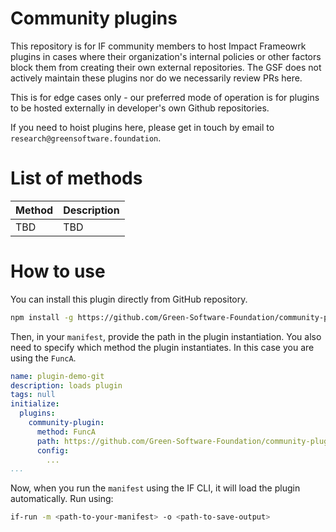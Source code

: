 # Community plugins

This repository is for IF community members to host Impact Frameowrk plugins in cases where their organization's internal policies or other factors block them from creating their own external repositories. 
The GSF does not actively maintain these plugins nor do we necessarily review PRs here.

This is for edge cases only - our preferred mode of operation is for plugins to be hosted externally in developer's own Github repositories. 

If you need to hoist plugins here, please get in touch by email to `research@greensoftware.foundation`.

# List of methods

| Method | Description |
|------- | ----------- |
| TBD | TBD |

# How to use

You can install this plugin directly from GitHub repository.

```sh
npm install -g https://github.com/Green-Software-Foundation/community-plugins
```

Then, in your `manifest`, provide the path in the plugin instantiation. You also need to specify which method the plugin instantiates. In this case you are using the `FuncA`.

```yaml
name: plugin-demo-git
description: loads plugin
tags: null
initialize:
  plugins:
    community-plugin:
      method: FuncA
      path: https://github.com/Green-Software-Foundation/community-plugins
      config:
        ...
...
```

Now, when you run the `manifest` using the IF CLI, it will load the plugin automatically. Run using:

```sh
if-run -m <path-to-your-manifest> -o <path-to-save-output>
```

